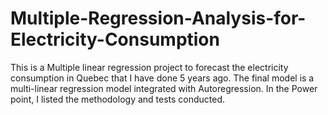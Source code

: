 # Multiple-Regression-Analysis-for-Electricity-Consumption
This is a Multiple linear regression project to forecast the electricity consumption in Quebec that I have done 5 years ago. The final model is a multi-linear regression model integrated with Autoregression. In the Power point, I listed the methodology and tests conducted.
